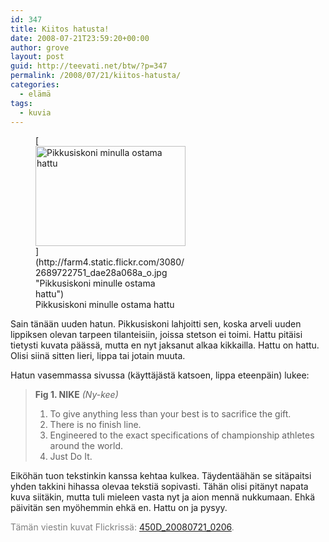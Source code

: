 ```yaml
---
id: 347
title: Kiitos hatusta!
date: 2008-07-21T23:59:20+00:00
author: grove
layout: post
guid: http://teevati.net/btw/?p=347
permalink: /2008/07/21/kiitos-hatusta/
categories:
  - elämä
tags:
  - kuvia
---
```

<figure style="width: 240px" class="wp-caption alignleft">[<img title="Pikkusiskoni minulle ostama hattu" src="http://farm4.static.flickr.com/3080/2689722751_42dfd4965a_m.jpg" alt="Pikkusiskoni minulla ostama hattu" width="240" height="160" />](http://farm4.static.flickr.com/3080/2689722751_dae28a068a_o.jpg "Pikkusiskoni minulle ostama hattu")<figcaption class="wp-caption-text">Pikkusiskoni minulle ostama hattu</figcaption></figure> 

Sain tänään uuden hatun. Pikkusiskoni lahjoitti sen, koska arveli uuden lippiksen olevan tarpeen tilanteisiin, joissa stetson ei toimi. Hattu pitäisi tietysti kuvata päässä, mutta en nyt jaksanut alkaa kikkailla. Hattu on hattu. Olisi siinä sitten lieri, lippa tai jotain muuta.

Hatun vasemmassa sivussa (käyttäjästä katsoen, lippa eteenpäin) lukee:

> **Fig 1. NIKE** _(Ny-kee)_
> 
>   1. To give anything less than your best is to sacrifice the gift.
>   2. There is no finish line.
>   3. Engineered to the exact specifications of championship athletes around the world.
>   4. Just Do It.

Eiköhän tuon tekstinkin kanssa kehtaa kulkea. Täydentäähän se sitäpaitsi yhden takkini hihassa olevaa tekstiä sopivasti. Tähän olisi pitänyt napata kuva siitäkin, mutta tuli mieleen vasta nyt ja aion mennä nukkumaan. Ehkä päivitän sen myöhemmin ehkä en. Hattu on ja pysyy.
  
<span style="color: #808080;">Tämän viestin kuvat Flickrissä: <a title="450D_20080721_0206 on Flickr" href="http://flickr.com/photos/teevati/2689722751/">450D_20080721_0206</a>.</span>